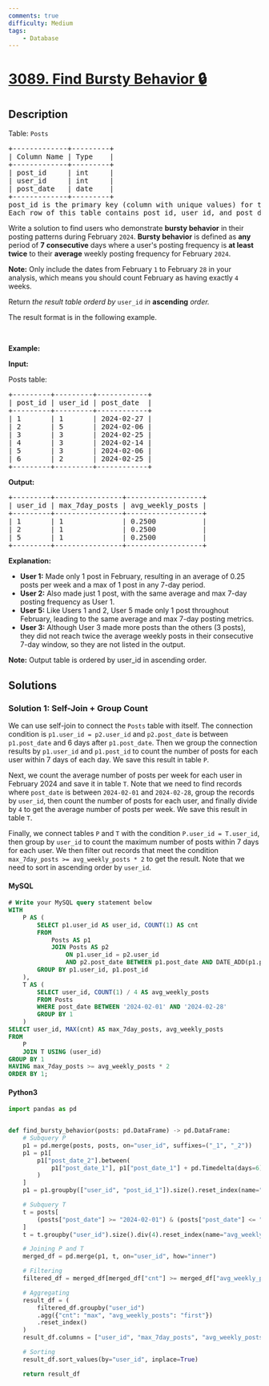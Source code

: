 ```yaml
---
comments: true
difficulty: Medium
tags:
    - Database
---
```


<!-- problem:start -->

# [3089. Find Bursty Behavior 🔒](https://leetcode.com/problems/find-bursty-behavior)

## Description

<!-- description:start -->

<p>Table: <code>Posts</code></p>

<pre>
+-------------+---------+
| Column Name | Type    |
+-------------+---------+
| post_id     | int     |
| user_id     | int     |
| post_date   | date    |
+-------------+---------+
post_id is the primary key (column with unique values) for this table.
Each row of this table contains post_id, user_id, and post_date.
</pre>

<p>Write a solution to find users who demonstrate <strong>bursty behavior</strong> in their posting patterns during February <code>2024</code>. <strong>Bursty behavior</strong> is defined as <strong>any</strong> period of <strong>7</strong> <strong>consecutive</strong> days where a user&#39;s posting frequency is <strong>at least twice</strong> to their <strong>average</strong> weekly posting frequency for February <code>2024</code>.</p>

<p><strong>Note:</strong> Only include the dates from February <code>1</code> to February <code>28</code> in your analysis, which means you should count February as having exactly <code>4</code> weeks.</p>

<p>Return <em>the result table orderd by </em><code>user_id</code><em> in </em><strong>ascending</strong><em> order.</em></p>

<p>The result format is in the following example.</p>

<p>&nbsp;</p>
<p><strong class="example">Example:</strong></p>

<div class="example-block">
<p><strong>Input:</strong></p>

<p>Posts table:</p>

<pre class="example-io">
+---------+---------+------------+
| post_id | user_id | post_date  |
+---------+---------+------------+
| 1       | 1       | 2024-02-27 |
| 2       | 5       | 2024-02-06 |
| 3       | 3       | 2024-02-25 |
| 4       | 3       | 2024-02-14 |
| 5       | 3       | 2024-02-06 |
| 6       | 2       | 2024-02-25 |
+---------+---------+------------+
</pre>

<p><strong>Output:</strong></p>

<pre class="example-io">
+---------+----------------+------------------+
| user_id | max_7day_posts | avg_weekly_posts |
+---------+----------------+------------------+
| 1       | 1              | 0.2500           |
| 2       | 1              | 0.2500           |
| 5       | 1              | 0.2500           |
+---------+----------------+------------------+
</pre>

<p><strong>Explanation:</strong></p>

<ul>
	<li><strong>User 1:</strong> Made only 1 post in February, resulting in an average of 0.25 posts per week and a max of 1 post in any 7-day period.</li>
	<li><strong>User 2:</strong> Also made just 1 post, with the same average and max 7-day posting frequency as User 1.</li>
	<li><strong>User 5:</strong> Like Users 1 and 2, User 5 made only 1 post throughout February, leading to the same average and max 7-day posting metrics.</li>
	<li><strong>User 3:</strong> Although User 3 made more posts than the others (3 posts), they did not reach twice the average weekly posts in their consecutive 7-day window, so they are not listed in the output.</li>
</ul>

<p><b>Note:</b> Output table is ordered by user_id in ascending order.</p>
</div>

<!-- description:end -->

## Solutions

<!-- solution:start -->

### Solution 1: Self-Join + Group Count

We can use self-join to connect the `Posts` table with itself. The connection condition is `p1.user_id = p2.user_id` and `p2.post_date` is between `p1.post_date` and 6 days after `p1.post_date`. Then we group the connection results by `p1.user_id` and `p1.post_id` to count the number of posts for each user within 7 days of each day. We save this result in table `P`.

Next, we count the average number of posts per week for each user in February 2024 and save it in table `T`. Note that we need to find records where `post_date` is between `2024-02-01` and `2024-02-28`, group the records by `user_id`, then count the number of posts for each user, and finally divide by `4` to get the average number of posts per week. We save this result in table `T`.

Finally, we connect tables `P` and `T` with the condition `P.user_id = T.user_id`, then group by `user_id` to count the maximum number of posts within 7 days for each user. We then filter out records that meet the condition `max_7day_posts >= avg_weekly_posts * 2` to get the result. Note that we need to sort in ascending order by `user_id`.

<!-- tabs:start -->

#### MySQL

```sql
# Write your MySQL query statement below
WITH
    P AS (
        SELECT p1.user_id AS user_id, COUNT(1) AS cnt
        FROM
            Posts AS p1
            JOIN Posts AS p2
                ON p1.user_id = p2.user_id
                AND p2.post_date BETWEEN p1.post_date AND DATE_ADD(p1.post_date, INTERVAL 6 DAY)
        GROUP BY p1.user_id, p1.post_id
    ),
    T AS (
        SELECT user_id, COUNT(1) / 4 AS avg_weekly_posts
        FROM Posts
        WHERE post_date BETWEEN '2024-02-01' AND '2024-02-28'
        GROUP BY 1
    )
SELECT user_id, MAX(cnt) AS max_7day_posts, avg_weekly_posts
FROM
    P
    JOIN T USING (user_id)
GROUP BY 1
HAVING max_7day_posts >= avg_weekly_posts * 2
ORDER BY 1;
```

#### Python3

```python
import pandas as pd


def find_bursty_behavior(posts: pd.DataFrame) -> pd.DataFrame:
    # Subquery P
    p1 = pd.merge(posts, posts, on="user_id", suffixes=("_1", "_2"))
    p1 = p1[
        p1["post_date_2"].between(
            p1["post_date_1"], p1["post_date_1"] + pd.Timedelta(days=6)
        )
    ]
    p1 = p1.groupby(["user_id", "post_id_1"]).size().reset_index(name="cnt")

    # Subquery T
    t = posts[
        (posts["post_date"] >= "2024-02-01") & (posts["post_date"] <= "2024-02-28")
    ]
    t = t.groupby("user_id").size().div(4).reset_index(name="avg_weekly_posts")

    # Joining P and T
    merged_df = pd.merge(p1, t, on="user_id", how="inner")

    # Filtering
    filtered_df = merged_df[merged_df["cnt"] >= merged_df["avg_weekly_posts"] * 2]

    # Aggregating
    result_df = (
        filtered_df.groupby("user_id")
        .agg({"cnt": "max", "avg_weekly_posts": "first"})
        .reset_index()
    )
    result_df.columns = ["user_id", "max_7day_posts", "avg_weekly_posts"]

    # Sorting
    result_df.sort_values(by="user_id", inplace=True)

    return result_df
```

<!-- tabs:end -->

<!-- solution:end -->

<!-- problem:end -->
